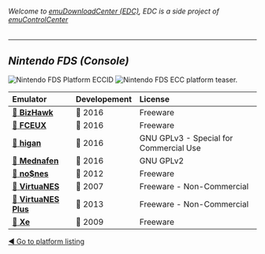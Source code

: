 ###### Welcome to [emuDownloadCenter (EDC)](https://github.com/PhoenixInteractiveNL/emuDownloadCenter/wiki/), EDC is a side project of [emuControlCenter](https://github.com/PhoenixInteractiveNL/emuControlCenter/wiki/)
***
## _Nintendo FDS (Console)_
![](https://raw.githubusercontent.com/wiki/PhoenixInteractiveNL/emuDownloadCenter/images_platform/ecc_fds_cell.png "Nintendo FDS Platform ECCID")
![](https://raw.githubusercontent.com/wiki/PhoenixInteractiveNL/emuDownloadCenter/images_platform/ecc_fds_teaser.png "Nintendo FDS ECC platform teaser.")

| Emulator | Developement | License |
|:---------|:-------------|:--------|
| [:file_folder: **BizHawk**](https://github.com/PhoenixInteractiveNL/emuDownloadCenter/wiki/Emulator-bizhawk#menu) | :large_blue_circle: 2016 | Freeware |
| [:file_folder: **FCEUX**](https://github.com/PhoenixInteractiveNL/emuDownloadCenter/wiki/Emulator-fceux#menu) | :large_blue_circle: 2016 | Freeware |
| [:file_folder: **higan**](https://github.com/PhoenixInteractiveNL/emuDownloadCenter/wiki/Emulator-higan#menu) | :large_blue_circle: 2016 | GNU GPLv3 - Special for Commercial Use |
| [:file_folder: **Mednafen**](https://github.com/PhoenixInteractiveNL/emuDownloadCenter/wiki/Emulator-mednafen#menu) | :large_blue_circle: 2016 | GNU GPLv2 |
| [:file_folder: **no$nes**](https://github.com/PhoenixInteractiveNL/emuDownloadCenter/wiki/Emulator-nones#menu) | :red_circle: 2012 | Freeware |
| [:file_folder: **VirtuaNES**](https://github.com/PhoenixInteractiveNL/emuDownloadCenter/wiki/Emulator-virtuanes#menu) | :red_circle: 2007 | Freeware - Non-Commercial |
| [:file_folder: **VirtuaNES Plus**](https://github.com/PhoenixInteractiveNL/emuDownloadCenter/wiki/Emulator-virtuanesplus#menu) | :red_circle: 2013 | Freeware - Non-Commercial |
| [:file_folder: **Xe**](https://github.com/PhoenixInteractiveNL/emuDownloadCenter/wiki/Emulator-xe#menu) | :red_circle: 2009 | Freeware |

[:arrow_backward: Go to platform listing](https://github.com/PhoenixInteractiveNL/emuDownloadCenter/wiki/EDC-Platform-List)
